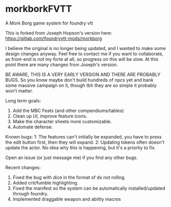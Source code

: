 # morkborkFVTT
A Mork Borg game system for foundry vtt

This is forked from Joseph Hopson's version here:
https://gitlab.com/foundryvtt-mods/morkborg

I believe the original is no longer being updated, and I wanted to make some design changes anyway. Feel free to contact me if you want to collaborate, as front-end is not my forte at all, so progress on this will be slow. At this point there are many changes from Joseph's version.

BE AWARE, THIS IS A VERY EARLY VERSION AND THERE ARE PROBABLY BUGS. So you know maybe don't build hundreds of npcs yet and bank some massive campaign on it, though tbh they are so simple it probably won't matter.

Long term goals:
1. Add the MBC Feats (and other compendiums/tables)
2. Clean up UI, improve feature icons.
3. Make the character sheets more customizable.
4. Automate defense.

Known bugs:
1: The features can't initially be expanded, you have to press the edit button first, then they will expand.
2: Updating tokens often doesn't update the actor. No idea why this is happening, but it's a priority to fix.


Open an issue (or just message me) if you find any other bugs.

Recent changes:
1. Fixed the bug with dice in the format of dx not rolling.
2. Added crit/fumble highlighting.
3. Fixed the manifest so the system can be automatically installed/updated through foundry.
4. Implemented draggable weapon and ability macros

